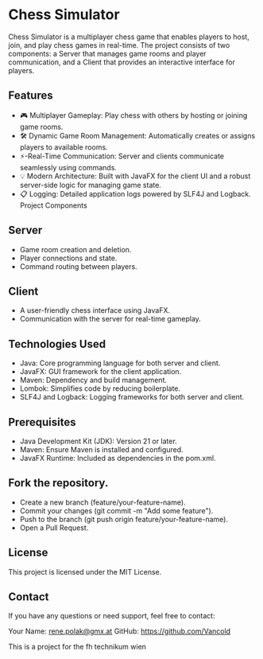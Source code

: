 # Chess Simulator
Chess Simulator is a multiplayer chess game that enables players to host, join, and play chess games in real-time. The project consists of two components: a Server that manages game rooms and player communication, and a Client that provides an interactive interface for players.

## Features
- 🎮 Multiplayer Gameplay: Play chess with others by hosting or joining game rooms.
- 🛠️ Dynamic Game Room Management: Automatically creates or assigns players to available rooms.
- ⚡-Real-Time Communication: Server and clients communicate seamlessly using commands.
- 💡 Modern Architecture: Built with JavaFX for the client UI and a robust server-side logic for managing game state.
- 📋 Logging: Detailed application logs powered by SLF4J and Logback.
Project Components

## Server
- Game room creation and deletion.
- Player connections and state.
- Command routing between players.

## Client
- A user-friendly chess interface using JavaFX.
- Communication with the server for real-time gameplay.

## Technologies Used
- Java: Core programming language for both server and client.
- JavaFX: GUI framework for the client application.
- Maven: Dependency and build management.
- Lombok: Simplifies code by reducing boilerplate.
- SLF4J and Logback: Logging frameworks for both server and client.

## Prerequisites
- Java Development Kit (JDK): Version 21 or later.
- Maven: Ensure Maven is installed and configured.
- JavaFX Runtime: Included as dependencies in the pom.xml.


## Fork the repository.
- Create a new branch (feature/your-feature-name).
- Commit your changes (git commit -m "Add some feature").
- Push to the branch (git push origin feature/your-feature-name).
- Open a Pull Request.

## License
This project is licensed under the MIT License.

## Contact
If you have any questions or need support, feel free to contact:

Your Name: rene.polak@gmx.at
GitHub: https://github.com/Vancold

This is a project for the fh technikum wien